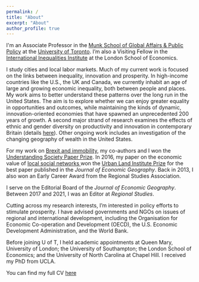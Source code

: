 ```yaml
---
permalink: /
title: "About"
excerpt: "About"
author_profile: true
---
```


I'm an Associate Professor in the  <a href="https://munkschool.utoronto.ca" target="_blank">Munk School of Global Affairs & Public Policy</a> at the <a href="https://utoronto.ca" target="_blank"> University of Toronto</a>. I’m also a Visiting Fellow in the <a href="http://www.lse.ac.uk/International-Inequalities" target="_blank"> International Inequalities Institute</a> at the London School of Economics.

I study cities and local labor markets. Much of my current work is focused on the links between inequality, innovation and prosperity. In high-income countries like the U.S., the UK and Canada, we currently inhabit an age of large and growing economic inequality, both between people and places. My work aims to better understand these patterns over the long run in the United States. The aim is to explore whether we can enjoy greater equality in opportunities and outcomes, while maintaining the kinds of dynamic, innovation-oriented economies that have spawned an unprecedented 200 years of growth. A second major strand of research examines the effects of ethnic and gender diversity on productivity and innovation in contemporary Britain (details <a href="https://maxnathan.medium.com/a-big-new-esrc-grant-534a0a0cda19" target="_blank">here</a>). Other ongoing work includes an investigation of the changing geography of wealth in the United States. 

For my work on <a href="https://doi.org/10.1093/cjres/rsx027" target="_blank"> Brexit and immobility</a>, my co-authors and I won the <a href="https://www.understandingsociety.ac.uk/2019/07/11/prizes-for-researchers-and-papers-at-understanding-society-conference" target="_blank">Understanding Society Paper Prize</a>. In 2016, my paper on the economic value of <a href="https://doi.org/10.1093/jeg/lbv043" target="_blank">local social networks <a/> won the <a href="https://academic.oup.com/joeg/pages/urban_land_institute_prize" target="_blank">Urban Land Institute Prize</a> for the best paper published in the <i>Journal of Economic Geography</i>. Back in 2013, I also won an Early Career Award from the Regional Studies Association. 

I serve on the Editorial Board of the <i>Journal of Economic Geography</i>. Between 2017 and 2021, I was an Editor at <i>Regional Studies</i>.

Cutting across my research interests, I’m interested in policy efforts to stimulate prosperity. I have advised governments and NGOs on issues of regional and international development, including the Organisation for Economic Co-operation and Development (OECD), the U.S. Economic Development Administration, and the World Bank. 

Before joining U of T, I held academic appointments at Queen Mary, University of London; the University of Southampton; the London School of Economics; and the University of North Carolina at Chapel Hill. I received my PhD from UCLA. 

You can find my full CV <a href="/_pages/tkemeny_cv.pdf">here</a>



